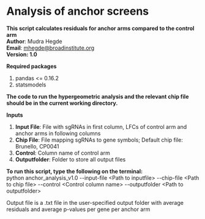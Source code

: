 # Analysis of anchor screens
<b>This script calculates residuals for anchor arms compared to the control arm</b>  <br/>
<b>Author</b>: Mudra Hegde  <br/>
<b>Email</b>: mhegde@broadinstitute.org <br/>
<b>Version: 1.0 </b>  <br/>

<b> Required packages </b>
1. pandas <= 0.16.2
2. statsmodels

<b>The code to run the hypergeometric analysis and the relevant chip file should be in the current working directory. </b>

<b>Inputs</b>
1. <b>Input File</b>: File with sgRNAs in first column, LFCs of control arm and anchor arms in following columns
2. <b>Chip File</b>: File mapping sgRNAs to gene symbols; Default chip file: Brunello, CP0041
3. <b>Control</b>: Column name of control arm
4. <b>Outputfolder</b>: Folder to store all output files

<b>To run this script, type the following on the terminal:</b> <br/>
python anchor_analysis_v1.0 --input-file \<Path to inputfile\> --chip-file \<Path to chip file\> --control \<Control column name\> --outputfolder \<Path to outputfolder\>

Output file is a .txt file in the user-specified output folder with average residuals and average p-values per gene per anchor arm